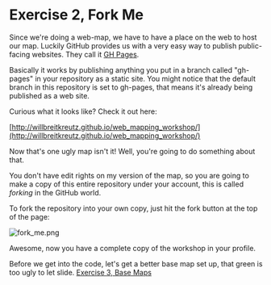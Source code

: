 # Exercise 2, Fork Me

Since we're doing a web-map, we have to have a place on the web to host our map.  Luckily GitHub provides us with a very easy way to publish public-facing websites.  They call it [GH Pages](https://pages.github.com/).

Basically it works by publishing anything you put in a branch called "gh-pages" in your repository as a static site.  You might notice that the default branch in this repository is set to gh-pages, that means it's already being published as a web site.

Curious what it looks like?  Check it out here:

[http://willbreitkreutz.github.io/web_mapping_workshop/](http://willbreitkreutz.github.io/web_mapping_workshop/)

Now that's one ugly map isn't it!  Well, you're going to do something about that.

You don't have edit rights on my version of the map, so you are going to make a copy of this entire repository under your account, this is called _forking_ in the GitHub world.

To fork the repository into your own copy, just hit the fork button at the top of the page:

![fork_me.png](https://github.com/willbreitkreutz/web_mapping_workshop/blob/gh-pages/img/fork_me.png)

Awesome, now you have a complete copy of the workshop in your profile.

Before we get into the code, let's get a better base map set up, that green is too ugly to let slide.  [Exercise 3, Base Maps](https://github.com/willbreitkreutz/web_mapping_workshop/blob/gh-pages/exercise3_base_maps.md)


